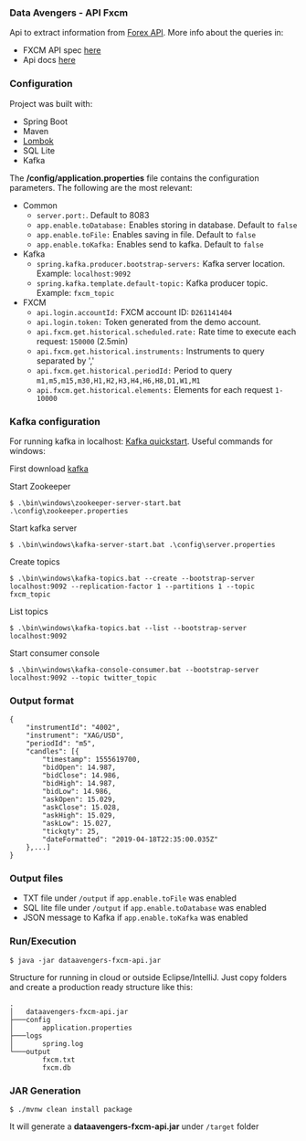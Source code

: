 ### Data Avengers - API Fxcm

Api to extract information from [Forex API](https://github.com/fxcm/RestAPI). More info about the queries in:
 * FXCM API spec [here](https://apiwiki.fxcorporate.com/api/RestAPI/Socket%20REST%20API%20Specs.pdf)
 * Api docs [here](https://fxcm.github.io/rest-api-docs/)

### Configuration

Project was built with:
 * Spring Boot
 * Maven
 * [Lombok](https://projectlombok.org/)
 * SQL Lite
 * Kafka

The **/config/application.properties** file contains the configuration parameters. The following are the most relevant:

 * Common
    * ``server.port:``. Default to 8083
    * ``app.enable.toDatabase:`` Enables storing in database. Default to ``false``
    * ``app.enable.toFile:`` Enables saving in file. Default to ``false``
    * ``app.enable.toKafka:`` Enables send to kafka. Default to ``false``
 * Kafka
    * ``spring.kafka.producer.bootstrap-servers:`` Kafka server location. Example: ``localhost:9092``
    * ``spring.kafka.template.default-topic:`` Kafka producer topic. Example: ``fxcm_topic``
 * FXCM
    * ``api.login.accountId:`` FXCM account ID: ``D261141404``
    * ``api.login.token:`` Token generated from the demo account.
    * ``api.fxcm.get.historical.scheduled.rate:`` Rate time to execute each request: ``150000`` (2.5min)
    * ``api.fxcm.get.historical.instruments:`` Instruments to query separated by ','
    * ``api.fxcm.get.historical.periodId:`` Period to query ``m1,m5,m15,m30,H1,H2,H3,H4,H6,H8,D1,W1,M1``
    * ``api.fxcm.get.historical.elements:`` Elements for each request ``1-10000``

### Kafka configuration

For running kafka in localhost: [Kafka quickstart](https://kafka.apache.org/quickstart). Useful commands for windows:

First download [kafka](https://www.apache.org/dyn/closer.cgi?path=/kafka/2.2.0/kafka_2.12-2.2.0.tgz)

Start Zookeeper

```
$ .\bin\windows\zookeeper-server-start.bat .\config\zookeeper.properties
```

Start kafka server

```
$ .\bin\windows\kafka-server-start.bat .\config\server.properties
```

Create topics

```
$ .\bin\windows\kafka-topics.bat --create --bootstrap-server localhost:9092 --replication-factor 1 --partitions 1 --topic fxcm_topic
```

List topics

```
$ .\bin\windows\kafka-topics.bat --list --bootstrap-server localhost:9092
```

Start consumer console

```
$ .\bin\windows\kafka-console-consumer.bat --bootstrap-server localhost:9092 --topic twitter_topic
```

### Output format

```
{
	"instrumentId": "4002",
	"instrument": "XAG/USD",
	"periodId": "m5",
	"candles": [{
		"timestamp": 1555619700,
		"bidOpen": 14.987,
		"bidClose": 14.986,
		"bidHigh": 14.987,
		"bidLow": 14.986,
		"askOpen": 15.029,
		"askClose": 15.028,
		"askHigh": 15.029,
		"askLow": 15.027,
		"tickqty": 25,
		"dateFormatted": "2019-04-18T22:35:00.035Z"
	},...]
}
```
### Output files

  * TXT file under ``/output`` if ``app.enable.toFile`` was enabled
  * SQL lite file under ``/output`` if ``app.enable.toDatabase`` was enabled
  * JSON message to Kafka if ``app.enable.toKafka`` was enabled
  
### Run/Execution

```
$ java -jar dataavengers-fxcm-api.jar
```

Structure for running in cloud or outside Eclipse/IntelliJ. Just copy folders and create a production ready structure like this:

```
.
│   dataavengers-fxcm-api.jar
├───config
│       application.properties
├───logs
│       spring.log
└───output
        fxcm.txt
        fxcm.db
```
### JAR Generation

```
$ ./mvnw clean install package
```

It will generate a **dataavengers-fxcm-api.jar** under ``/target`` folder

